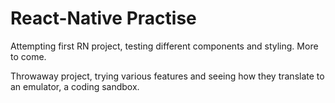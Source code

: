 # React-Native Practise
Attempting first RN project, testing different components and styling. More to come.

Throwaway project, trying various features and seeing how they translate to an emulator, a coding sandbox.
